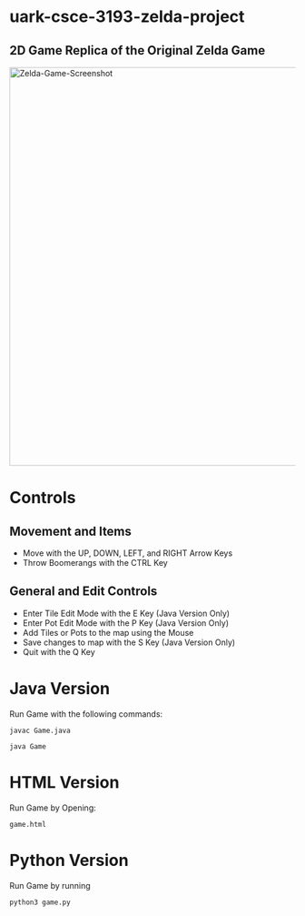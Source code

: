 # uark-csce-3193-zelda-project
## 2D Game Replica of the Original Zelda Game
<img width="701" alt="Zelda-Game-Screenshot" src="https://github.com/empotts/uark-csce-3193-zelda-project/assets/108480273/6323dc69-e107-4356-9d7c-ed6a9fb1173f">

# Controls
## Movement and Items
* Move with the UP, DOWN, LEFT, and RIGHT Arrow Keys
* Throw Boomerangs with the CTRL Key

## General and Edit Controls
* Enter Tile Edit Mode with the E Key (Java Version Only)
* Enter Pot Edit Mode with the P Key (Java Version Only)
* Add Tiles or Pots to the map using the Mouse
* Save changes to map with the S Key (Java Version Only)
* Quit with the Q Key

# Java Version
Run Game with the following commands:

```javac Game.java```

```java Game```

# HTML Version
Run Game by Opening: 

```game.html```

# Python Version
Run Game by running 

```python3 game.py```

